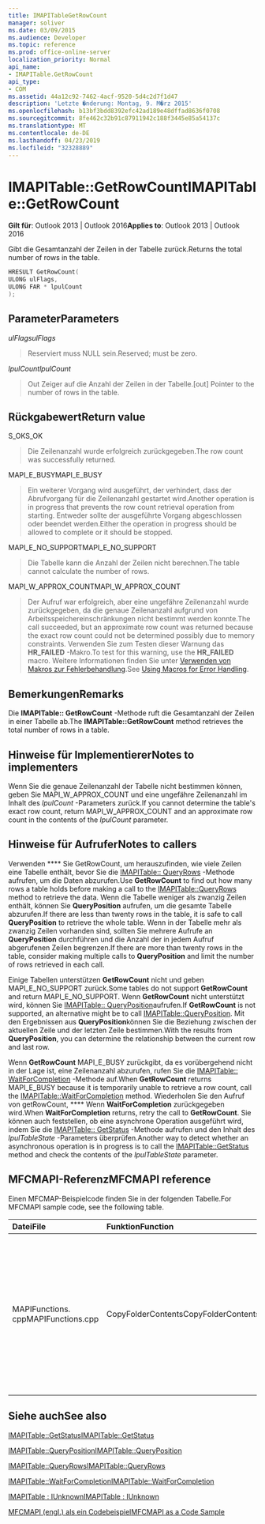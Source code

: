 ```yaml
---
title: IMAPITableGetRowCount
manager: soliver
ms.date: 03/09/2015
ms.audience: Developer
ms.topic: reference
ms.prod: office-online-server
localization_priority: Normal
api_name:
- IMAPITable.GetRowCount
api_type:
- COM
ms.assetid: 44a12c92-7462-4acf-9520-5d4c2d7f1d47
description: 'Letzte �nderung: Montag, 9. M�rz 2015'
ms.openlocfilehash: b13bf3bdd8392efc42ad189e48dffad8636f0708
ms.sourcegitcommit: 8fe462c32b91c87911942c188f3445e85a54137c
ms.translationtype: MT
ms.contentlocale: de-DE
ms.lasthandoff: 04/23/2019
ms.locfileid: "32328889"
---
```

# <a name="imapitablegetrowcount"></a><span data-ttu-id="ff4b9-103">IMAPITable::GetRowCount</span><span class="sxs-lookup"><span data-stu-id="ff4b9-103">IMAPITable::GetRowCount</span></span>

  
  
<span data-ttu-id="ff4b9-104">**Gilt für**: Outlook 2013 | Outlook 2016</span><span class="sxs-lookup"><span data-stu-id="ff4b9-104">**Applies to**: Outlook 2013 | Outlook 2016</span></span> 
  
<span data-ttu-id="ff4b9-105">Gibt die Gesamtanzahl der Zeilen in der Tabelle zurück.</span><span class="sxs-lookup"><span data-stu-id="ff4b9-105">Returns the total number of rows in the table.</span></span> 
  
```cpp
HRESULT GetRowCount(
ULONG ulFlags,
ULONG FAR * lpulCount
);
```

## <a name="parameters"></a><span data-ttu-id="ff4b9-106">Parameter</span><span class="sxs-lookup"><span data-stu-id="ff4b9-106">Parameters</span></span>

 <span data-ttu-id="ff4b9-107">_ulFlags_</span><span class="sxs-lookup"><span data-stu-id="ff4b9-107">_ulFlags_</span></span>
  
> <span data-ttu-id="ff4b9-108">Reserviert muss NULL sein.</span><span class="sxs-lookup"><span data-stu-id="ff4b9-108">Reserved; must be zero.</span></span>
    
 <span data-ttu-id="ff4b9-109">_lpulCount_</span><span class="sxs-lookup"><span data-stu-id="ff4b9-109">_lpulCount_</span></span>
  
> <span data-ttu-id="ff4b9-110">Out Zeiger auf die Anzahl der Zeilen in der Tabelle.</span><span class="sxs-lookup"><span data-stu-id="ff4b9-110">[out] Pointer to the number of rows in the table.</span></span>
    
## <a name="return-value"></a><span data-ttu-id="ff4b9-111">Rückgabewert</span><span class="sxs-lookup"><span data-stu-id="ff4b9-111">Return value</span></span>

<span data-ttu-id="ff4b9-112">S_OK</span><span class="sxs-lookup"><span data-stu-id="ff4b9-112">S_OK</span></span> 
  
> <span data-ttu-id="ff4b9-113">Die Zeilenanzahl wurde erfolgreich zurückgegeben.</span><span class="sxs-lookup"><span data-stu-id="ff4b9-113">The row count was successfully returned.</span></span>
    
<span data-ttu-id="ff4b9-114">MAPI_E_BUSY</span><span class="sxs-lookup"><span data-stu-id="ff4b9-114">MAPI_E_BUSY</span></span> 
  
> <span data-ttu-id="ff4b9-115">Ein weiterer Vorgang wird ausgeführt, der verhindert, dass der Abrufvorgang für die Zeilenanzahl gestartet wird.</span><span class="sxs-lookup"><span data-stu-id="ff4b9-115">Another operation is in progress that prevents the row count retrieval operation from starting.</span></span> <span data-ttu-id="ff4b9-116">Entweder sollte der ausgeführte Vorgang abgeschlossen oder beendet werden.</span><span class="sxs-lookup"><span data-stu-id="ff4b9-116">Either the operation in progress should be allowed to complete or it should be stopped.</span></span>
    
<span data-ttu-id="ff4b9-117">MAPI_E_NO_SUPPORT</span><span class="sxs-lookup"><span data-stu-id="ff4b9-117">MAPI_E_NO_SUPPORT</span></span> 
  
> <span data-ttu-id="ff4b9-118">Die Tabelle kann die Anzahl der Zeilen nicht berechnen.</span><span class="sxs-lookup"><span data-stu-id="ff4b9-118">The table cannot calculate the number of rows.</span></span>
    
<span data-ttu-id="ff4b9-119">MAPI_W_APPROX_COUNT</span><span class="sxs-lookup"><span data-stu-id="ff4b9-119">MAPI_W_APPROX_COUNT</span></span> 
  
> <span data-ttu-id="ff4b9-120">Der Aufruf war erfolgreich, aber eine ungefähre Zeilenanzahl wurde zurückgegeben, da die genaue Zeilenanzahl aufgrund von Arbeitsspeichereinschränkungen nicht bestimmt werden konnte.</span><span class="sxs-lookup"><span data-stu-id="ff4b9-120">The call succeeded, but an approximate row count was returned because the exact row count could not be determined possibly due to memory constraints.</span></span> <span data-ttu-id="ff4b9-121">Verwenden Sie zum Testen dieser Warnung das **HR_FAILED** -Makro.</span><span class="sxs-lookup"><span data-stu-id="ff4b9-121">To test for this warning, use the **HR_FAILED** macro.</span></span> <span data-ttu-id="ff4b9-122">Weitere Informationen finden Sie unter [Verwenden von Makros zur Fehlerbehandlung](using-macros-for-error-handling.md).</span><span class="sxs-lookup"><span data-stu-id="ff4b9-122">See [Using Macros for Error Handling](using-macros-for-error-handling.md).</span></span>
    
## <a name="remarks"></a><span data-ttu-id="ff4b9-123">Bemerkungen</span><span class="sxs-lookup"><span data-stu-id="ff4b9-123">Remarks</span></span>

<span data-ttu-id="ff4b9-124">Die **IMAPITable:: GetRowCount** -Methode ruft die Gesamtanzahl der Zeilen in einer Tabelle ab.</span><span class="sxs-lookup"><span data-stu-id="ff4b9-124">The **IMAPITable::GetRowCount** method retrieves the total number of rows in a table.</span></span> 
  
## <a name="notes-to-implementers"></a><span data-ttu-id="ff4b9-125">Hinweise für Implementierer</span><span class="sxs-lookup"><span data-stu-id="ff4b9-125">Notes to implementers</span></span>

<span data-ttu-id="ff4b9-126">Wenn Sie die genaue Zeilenanzahl der Tabelle nicht bestimmen können, geben Sie MAPI_W_APPROX_COUNT und eine ungefähre Zeilenanzahl im Inhalt des _lpulCount_ -Parameters zurück.</span><span class="sxs-lookup"><span data-stu-id="ff4b9-126">If you cannot determine the table's exact row count, return MAPI_W_APPROX_COUNT and an approximate row count in the contents of the  _lpulCount_ parameter.</span></span> 
  
## <a name="notes-to-callers"></a><span data-ttu-id="ff4b9-127">Hinweise für Aufrufer</span><span class="sxs-lookup"><span data-stu-id="ff4b9-127">Notes to callers</span></span>

<span data-ttu-id="ff4b9-128">Verwenden \*\*\*\* Sie GetRowCount, um herauszufinden, wie viele Zeilen eine Tabelle enthält, bevor Sie die [IMAPITable:: QueryRows](imapitable-queryrows.md) -Methode aufrufen, um die Daten abzurufen.</span><span class="sxs-lookup"><span data-stu-id="ff4b9-128">Use **GetRowCount** to find out how many rows a table holds before making a call to the [IMAPITable::QueryRows](imapitable-queryrows.md) method to retrieve the data.</span></span> <span data-ttu-id="ff4b9-129">Wenn die Tabelle weniger als zwanzig Zeilen enthält, können Sie **QueryPosition** aufrufen, um die gesamte Tabelle abzurufen.</span><span class="sxs-lookup"><span data-stu-id="ff4b9-129">If there are less than twenty rows in the table, it is safe to call **QueryPosition** to retrieve the whole table.</span></span> <span data-ttu-id="ff4b9-130">Wenn in der Tabelle mehr als zwanzig Zeilen vorhanden sind, sollten Sie mehrere Aufrufe an **QueryPosition** durchführen und die Anzahl der in jedem Aufruf abgerufenen Zeilen begrenzen.</span><span class="sxs-lookup"><span data-stu-id="ff4b9-130">If there are more than twenty rows in the table, consider making multiple calls to **QueryPosition** and limit the number of rows retrieved in each call.</span></span> 
  
<span data-ttu-id="ff4b9-131">Einige Tabellen unterstützen **GetRowCount** nicht und geben MAPI_E_NO_SUPPORT zurück.</span><span class="sxs-lookup"><span data-stu-id="ff4b9-131">Some tables do not support **GetRowCount** and return MAPI_E_NO_SUPPORT.</span></span> <span data-ttu-id="ff4b9-132">Wenn **GetRowCount** nicht unterstützt wird, können Sie [IMAPITable:: QueryPosition](imapitable-queryposition.md)aufrufen.</span><span class="sxs-lookup"><span data-stu-id="ff4b9-132">If **GetRowCount** is not supported, an alternative might be to call [IMAPITable::QueryPosition](imapitable-queryposition.md).</span></span> <span data-ttu-id="ff4b9-133">Mit den Ergebnissen aus **QueryPosition**können Sie die Beziehung zwischen der aktuellen Zeile und der letzten Zeile bestimmen.</span><span class="sxs-lookup"><span data-stu-id="ff4b9-133">With the results from **QueryPosition**, you can determine the relationship between the current row and last row.</span></span> 
  
<span data-ttu-id="ff4b9-134">Wenn **GetRowCount** MAPI_E_BUSY zurückgibt, da es vorübergehend nicht in der Lage ist, eine Zeilenanzahl abzurufen, rufen Sie die [IMAPITable:: WaitForCompletion](imapitable-waitforcompletion.md) -Methode auf.</span><span class="sxs-lookup"><span data-stu-id="ff4b9-134">When **GetRowCount** returns MAPI_E_BUSY because it is temporarily unable to retrieve a row count, call the [IMAPITable::WaitForCompletion](imapitable-waitforcompletion.md) method.</span></span> <span data-ttu-id="ff4b9-135">Wiederholen Sie den Aufruf von getRowCount, \*\*\*\* Wenn **WaitForCompletion** zurückgegeben wird.</span><span class="sxs-lookup"><span data-stu-id="ff4b9-135">When **WaitForCompletion** returns, retry the call to **GetRowCount**.</span></span> <span data-ttu-id="ff4b9-136">Sie können auch feststellen, ob eine asynchrone Operation ausgeführt wird, indem Sie die [IMAPITable:: GetStatus](imapitable-getstatus.md) -Methode aufrufen und den Inhalt des _lpulTableState_ -Parameters überprüfen.</span><span class="sxs-lookup"><span data-stu-id="ff4b9-136">Another way to detect whether an asynchronous operation is in progress is to call the [IMAPITable::GetStatus](imapitable-getstatus.md) method and check the contents of the  _lpulTableState_ parameter.</span></span> 
  
## <a name="mfcmapi-reference"></a><span data-ttu-id="ff4b9-137">MFCMAPI-Referenz</span><span class="sxs-lookup"><span data-stu-id="ff4b9-137">MFCMAPI reference</span></span>

<span data-ttu-id="ff4b9-138">Einen MFCMAP-Beispielcode finden Sie in der folgenden Tabelle.</span><span class="sxs-lookup"><span data-stu-id="ff4b9-138">For MFCMAPI sample code, see the following table.</span></span>
  
|<span data-ttu-id="ff4b9-139">**Datei**</span><span class="sxs-lookup"><span data-stu-id="ff4b9-139">**File**</span></span>|<span data-ttu-id="ff4b9-140">**Funktion**</span><span class="sxs-lookup"><span data-stu-id="ff4b9-140">**Function**</span></span>|<span data-ttu-id="ff4b9-141">**Comment**</span><span class="sxs-lookup"><span data-stu-id="ff4b9-141">**Comment**</span></span>|
|:-----|:-----|:-----|
|<span data-ttu-id="ff4b9-142">MAPIFunctions. cpp</span><span class="sxs-lookup"><span data-stu-id="ff4b9-142">MAPIFunctions.cpp</span></span>  <br/> |<span data-ttu-id="ff4b9-143">CopyFolderContents</span><span class="sxs-lookup"><span data-stu-id="ff4b9-143">CopyFolderContents</span></span>  <br/> |<span data-ttu-id="ff4b9-144">MFCMAPI verwendet die **IMAPITable:: GetRowCount** -Methode, um zu bestimmen, wie viele Zeilen sich in der Quelltabelle befinden, damit der Arbeitsspeicher für die Kopie reserviert werden kann.</span><span class="sxs-lookup"><span data-stu-id="ff4b9-144">MFCMAPI uses the **IMAPITable::GetRowCount** method to determine how many rows are in the source table so memory can be allocated to perform the copy.</span></span>  <br/> |
   
## <a name="see-also"></a><span data-ttu-id="ff4b9-145">Siehe auch</span><span class="sxs-lookup"><span data-stu-id="ff4b9-145">See also</span></span>



[<span data-ttu-id="ff4b9-146">IMAPITable::GetStatus</span><span class="sxs-lookup"><span data-stu-id="ff4b9-146">IMAPITable::GetStatus</span></span>](imapitable-getstatus.md)
  
[<span data-ttu-id="ff4b9-147">IMAPITable::QueryPosition</span><span class="sxs-lookup"><span data-stu-id="ff4b9-147">IMAPITable::QueryPosition</span></span>](imapitable-queryposition.md)
  
[<span data-ttu-id="ff4b9-148">IMAPITable::QueryRows</span><span class="sxs-lookup"><span data-stu-id="ff4b9-148">IMAPITable::QueryRows</span></span>](imapitable-queryrows.md)
  
[<span data-ttu-id="ff4b9-149">IMAPITable::WaitForCompletion</span><span class="sxs-lookup"><span data-stu-id="ff4b9-149">IMAPITable::WaitForCompletion</span></span>](imapitable-waitforcompletion.md)
  
[<span data-ttu-id="ff4b9-150">IMAPITable : IUnknown</span><span class="sxs-lookup"><span data-stu-id="ff4b9-150">IMAPITable : IUnknown</span></span>](imapitableiunknown.md)


[<span data-ttu-id="ff4b9-151">MFCMAPI (engl.) als ein Codebeispiel</span><span class="sxs-lookup"><span data-stu-id="ff4b9-151">MFCMAPI as a Code Sample</span></span>](mfcmapi-as-a-code-sample.md)

